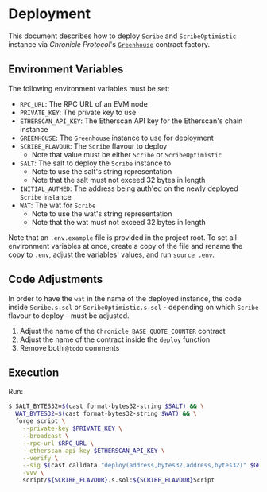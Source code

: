 # Deployment

This document describes how to deploy `Scribe` and `ScribeOptimistic` instance via _Chronicle Protocol_'s [`Greenhouse`](https://github.com/chronicleprotocol/greenhouse) contract factory.

## Environment Variables

The following environment variables must be set:

- `RPC_URL`: The RPC URL of an EVM node
- `PRIVATE_KEY`: The private key to use
- `ETHERSCAN_API_KEY`: The Etherscan API key for the Etherscan's chain instance
- `GREENHOUSE`: The `Greenhouse` instance to use for deployment
- `SCRIBE_FLAVOUR`: The `Scribe` flavour to deploy
    - Note that value must be either `Scribe` or `ScribeOptimistic`
- `SALT`: The salt to deploy the `Scribe` instance to
    - Note to use the salt's string representation
    - Note that the salt must not exceed 32 bytes in length
- `INITIAL_AUTHED`: The address being auth'ed on the newly deployed `Scribe` instance
- `WAT`: The wat for `Scribe`
    - Note to use the wat's string representation
    - Note that the wat must not exceed 32 bytes in length

Note that an `.env.example` file is provided in the project root. To set all environment variables at once, create a copy of the file and rename the copy to `.env`, adjust the variables' values, and run `source .env`.

## Code Adjustments

In order to have the `wat` in the name of the deployed instance, the code inside `Scribe.s.sol` or `ScribeOptimistic.s.sol` - depending on which `Scribe` flavour to deploy - must be adjusted.

1. Adjust the name of the `Chronicle_BASE_QUOTE_COUNTER` contract
2. Adjust the name of the contract inside the `deploy` function
3. Remove both `@todo` comments

## Execution

Run:

```bash
$ SALT_BYTES32=$(cast format-bytes32-string $SALT) && \
  WAT_BYTES32=$(cast format-bytes32-string $WAT) && \
  forge script \
    --private-key $PRIVATE_KEY \
    --broadcast \
    --rpc-url $RPC_URL \
    --etherscan-api-key $ETHERSCAN_API_KEY \
    --verify \
    --sig $(cast calldata "deploy(address,bytes32,address,bytes32)" $GREENHOUSE $SALT_BYTES32 $INITIAL_AUTHED $WAT_BYTES32) \
    -vvv \
    script/${SCRIBE_FLAVOUR}.s.sol:${SCRIBE_FLAVOUR}Script
```
